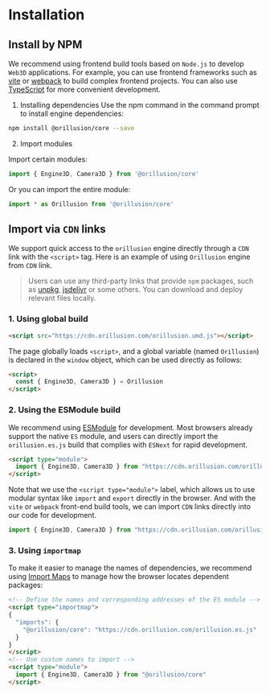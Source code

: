 # Installation

## Install by NPM
We recommend using frontend build tools based on `Node.js` to develop `Web3D` applications. For example, you can use frontend frameworks such as [vite](https://vitejs.dev/) or [webpack](https://webpack.js.org/) to build complex frontend projects. You can also use [TypeScript](https://www.typescriptlang.org/) for more convenient development.

1. Installing dependencies
Use the npm command in the command prompt to install engine dependencies:
```bash
npm install @orillusion/core --save
```
2. Import modules

Import certain modules:
```ts
import { Engine3D, Camera3D } from '@orillusion/core'
```
Or you can import the entire module:
```ts
import * as Orillusion from '@orillusion/core'
```

## Import via `CDN` links
We support quick access to the `orillusion` engine directly through a `CDN` link with the `<script>` tag. Here is an example of using `Orillusion` engine from `CDN` link.
> Users can use any third-party links that provide `npm` packages, such as [unpkg](https://unpkg.com/@orillusion/core), [jsdelivr](https://www.jsdelivr.com/package/npm/@orillusion/core) or some others. You can download and deploy relevant files locally.

### 1. Using global build 
```html
<script src="https://cdn.orillusion.com/orillusion.umd.js"></script>
```
The page globally loads `<script>`, and a global variable (named `Orillusion`) is declared in the `window` object, which can be used directly as follows:
```html
<script>
  const { Engine3D, Camera3D } = Orillusion
</script>
```

### 2. Using the ESModule build
We recommend using [ESModule](https://developer.mozilla.org/zh-CN/docs/Web/JavaScript/Guide/Modules) for development. Most browsers already support the native `ES` module, and users can directly import the `orillusion.es.js` build that complies with `ESNext` for rapid development.

```html
<script type="module">
  import { Engine3D, Camera3D } from "https://cdn.orillusion.com/orillusion.es.js"
</script>
```

Note that we use the `<script type="module">` label, which allows us to use modular syntax like `import` and `export` directly in the browser. And with the `vite` or `webpack` front-end build tools, we can import `CDN` links directly into our code for development.
```ts
import { Engine3D, Camera3D } from "https://cdn.orillusion.com/orillusion.es.js"
```


### 3. Using `importmap`
To make it easier to manage the names of dependencies, we recommend using [Import Maps](https://caniuse.com/import-maps) to manage how the browser locates dependent packages:
```html
<!-- Define the names and corresponding addresses of the ES module -->
<script type="importmap">
{
  "imports": {
    "@orillusion/core": "https://cdn.orillusion.com/orillusion.es.js"
  }
}
</script>
<!-- Use custom names to import -->
<script type="module">
  import { Engine3D, Camera3D } from "@orillusion/core"
</script>
```